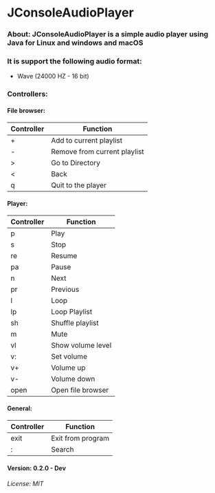 # JConsoleAudioPlayer

### About: JConsoleAudioPlayer is a simple audio player using Java for Linux and windows and macOS <br>
### It is support the following audio format: 
- Wave (24000 HZ - 16 bit) 

### Controllers: 

#### File browser:
| Controller | Function                     |
|------------|------------------------------|
| +          | Add to current playlist      |
| -          | Remove from current playlist |
 | &gt;       | Go to Directory              |
| &lt;       | Back                         |
| q          | Quit to the player          |
#### Player:
| Controller | Function          |
|------------|-------------------|
| p          | Play              |
| s          | Stop              |
| re          | Resume              |
 | pa          | Pause              |
 | n          | Next              |
 | pr         | Previous          |
 | l          | Loop              |
 | lp         | Loop Playlist     |
| sh         | Shuffle playlist  |
| m          | Mute              |
| vl         | Show volume level |
| v:         | Set volume        |
| v+         | Volume up         |
| v-         | Volume down       |
| open       | Open file browser |

#### General:
| Controller | Function          |
|------------|-------------------|
| exit       | Exit from program |
| :          | Search            |

#### Version: 0.2.0 - Dev

###### License: MIT
